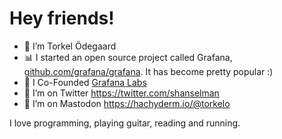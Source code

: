 # Hey friends!

- 🎸 I’m Torkel Ödegaard
-	📊 I started an open source project called Grafana, [github.com/grafana/grafana](https://github.com/grafana/grafana). It has become pretty popular :)
- 🧭 I Co-Founded [Grafana Labs](https://grafana.com) 
- 🤔 I’m on Twitter https://twitter.com/shanselman
- 🤔 I’m on Mastodon <a rel="me" href="https://hachyderm.io/@torkelo">https://hachyderm.io/@torkelo</a>

I love programming, playing guitar, reading and running. 

